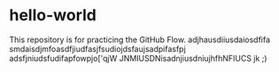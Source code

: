 # hello-world
This repository is for practicing the GitHub Flow.
adjhausdiiusdaiosdfifa
smdaisdjmfoasdfjiudfasjfsudiojdsfaujsadpifasfpj
adsfjniudsfudifapfowpjo['qjW
JNMIUSDNisadnjiusdniujhfhNFIUCS
jk ;)

